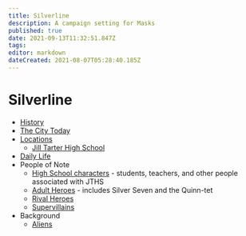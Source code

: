 ```yaml
---
title: Silverline
description: A campaign setting for Masks
published: true
date: 2021-09-13T11:32:51.847Z
tags: 
editor: markdown
dateCreated: 2021-08-07T05:28:40.185Z
---
```


# Silverline
* [History](history)
* [The City Today](the-city-today)
* [Locations](locations)
  * [Jill Tarter High School](jill-tarter-high-school)
* [Daily Life](daily-life)
* People of Note
  * [High School characters](high-school) - students, teachers, and other people associated with JTHS
  * [Adult Heroes](adult-heroes) - includes Silver Seven and the Quinn-tet
  * [Rival Heroes](rival-heroes)
  * [Supervillains](supervillains)
* Background
  * [Aliens](aliens)
